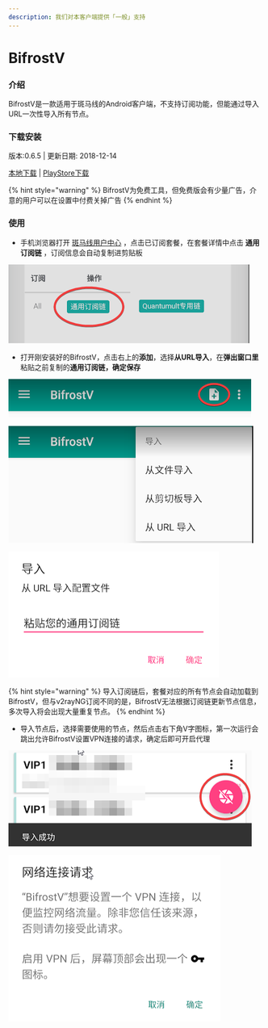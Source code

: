 ```yaml
---
description: 我们对本客户端提供「一般」支持
---
```


# BifrostV

### 介绍

BifrostV是一款适用于斑马线的Android客户端，不支持订阅功能，但能通过导入URL一次性导入所有节点。

### 下载安装

版本:0.6.5 \| 更新日期: 2018-12-14

[本地下载](https://bmxcloud.cc/dl.php?type=d&id=2) \| [PlayStore下载](https://play.google.com/store/apps/details?id=com.github.dawndiy.bifrostv)

{% hint style="warning" %}
BifrostV为免费工具，但免费版会有少量广告，介意的用户可以在设置中付费关掉广告
{% endhint %}

### 使用

* 手机浏览器打开 [斑马线用户中心](https://bmxcloud.cc/clientarea.php?action=services) ，点击已订阅套餐，在套餐详情中点击 **通用订阅链** ，订阅信息会自动复制进剪贴板

![](../../.gitbook/assets/image%20%2861%29.png)

* 打开刚安装好的BifrostV，点击右上的**添加**，选择**从URL导入**，在**弹出窗口里**粘贴之前复制的**通用订阅链，确定保存**

![](../../.gitbook/assets/image%20%2847%29.png)

![](../../.gitbook/assets/image%20%2881%29.png)

![](../../.gitbook/assets/image%20%2810%29.png)

{% hint style="warning" %}
导入订阅链后，套餐对应的所有节点会自动加载到BifrostV，但与v2rayNG订阅不同的是，BifrostV无法根据订阅链更新节点信息，多次导入将会出现大量重复节点。
{% endhint %}

* 导入节点后，选择需要使用的节点，然后点击右下角V字图标，第一次运行会跳出允许BifrostV设置VPN连接的请求，确定后即可开启代理

![](../../.gitbook/assets/image%20%2878%29.png)

![](../../.gitbook/assets/image%20%2839%29.png)

